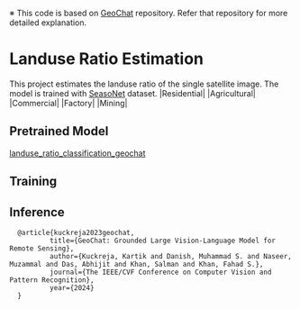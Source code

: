 &#8251; This code is based on [GeoChat](https://github.com/mbzuai-oryx/GeoChat.git) repository. Refer that repository for more detailed explanation.
# Landuse Ratio Estimation
This project estimates the landuse ratio of the single satellite image.
The model is trained with [SeasoNet](https://zenodo.org/records/5850307) dataset.
|Residential|
|Agricultural|
|Commercial|
|Factory|
|Mining|

## Pretrained Model
[landuse_ratio_classification_geochat](https://huggingface.co/YounhyungChae/landuse_ratio_classification_geochat)
## Training

## Inference

```
  @article{kuckreja2023geochat,
          title={GeoChat: Grounded Large Vision-Language Model for Remote Sensing},
          author={Kuckreja, Kartik and Danish, Muhammad S. and Naseer, Muzammal and Das, Abhijit and Khan, Salman and Khan, Fahad S.},
          journal={The IEEE/CVF Conference on Computer Vision and Pattern Recognition},
          year={2024}
  }
```
